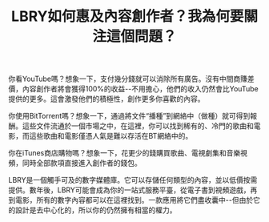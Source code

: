 ﻿---
title: LBRY如何惠及內容創作者？我為何要關注這個問題？
category: LBRY 101
order: 2
---

你看YouTube嗎？想象一下，支付幾分錢就可以消除所有廣告。沒有中間商賺差價，內容創作者將會獲得100%的收益--不用擔心，他們的收入仍然會比YouTube提供的更多。這會激發他們的積極性，創作更多你喜歡的內容。

你使用BitTorrent嗎？想象一下，通過將文件“播種”到網絡中（做種）就可得到報酬。這些文件流通於一個市場之中，在這裡，你可以找到稀有的、冷門的歌曲和電影，而這些歌曲和電影僅憑人氣是難以存活在BT網絡中的。

你在iTunes商店購物嗎？想象一下，花更少的錢購買歌曲、電視劇集和音樂視頻，同時全部款項直接進入創作者的錢包。

LBRY是一個觸手可及的數字媒體庫。它可以存儲任何類型的內容，並以低價按需提供。數年後，LBRY可能會成為你的一站式服務平臺，從電子書到視頻遊戲，再到電影，所有的數字內容都可以在這裡找到。一款應用將它們盡收囊中--但由於它的設計是去中心化的，所以你的仍然擁有相當的權力。
